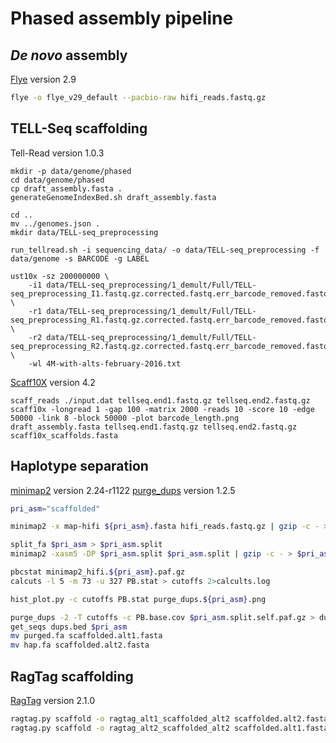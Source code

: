 # Phased assembly pipeline 

## *De novo* assembly

[Flye](https://github.com/fenderglass/Flye) version 2.9
```sh
flye -o flye_v29_default --pacbio-raw hifi_reads.fastq.gz 
```

## TELL-Seq scaffolding

Tell-Read version 1.0.3
```
mkdir -p data/genome/phased
cd data/genome/phased
cp draft_assembly.fasta .
generateGenomeIndexBed.sh draft_assembly.fasta

cd .. 
mv ../genomes.json .
mkdir data/TELL-seq_preprocessing

run_tellread.sh -i sequencing_data/ -o data/TELL-seq_preprocessing -f data/genome -s BARCODE -g LABEL

ust10x -sz 200000000 \
	-i1 data/TELL-seq_preprocessing/1_demult/Full/TELL-seq_preprocessing_I1.fastq.gz.corrected.fastq.err_barcode_removed.fastq.gz \
	-r1 data/TELL-seq_preprocessing/1_demult/Full/TELL-seq_preprocessing_R1.fastq.gz.corrected.fastq.err_barcode_removed.fastq.gz \
	-r2 data/TELL-seq_preprocessing/1_demult/Full/TELL-seq_preprocessing_R2.fastq.gz.corrected.fastq.err_barcode_removed.fastq.gz \
	-wl 4M-with-alts-february-2016.txt 
```

[Scaff10X](https://github.com/wtsi-hpag/Scaff10X) version 4.2
```
scaff_reads ./input.dat tellseq.end1.fastq.gz tellseq.end2.fastq.gz
scaff10x -longread 1 -gap 100 -matrix 2000 -reads 10 -score 10 -edge 50000 -link 8 -block 50000 -plot barcode_length.png draft_assembly.fasta tellseq.end1.fastq.gz tellseq.end2.fastq.gz scaff10x_scaffolds.fasta
```

## Haplotype separation

[minimap2](https://github.com/lh3/minimap2) version 2.24-r1122
[purge_dups](https://github.com/dfguan/purge_dups) version 1.2.5
```sh
pri_asm="scaffolded"

minimap2 -x map-hifi ${pri_asm}.fasta hifi_reads.fastq.gz | gzip -c - > minimap2_hifi.scaffolded.paf.gz

split_fa $pri_asm > $pri_asm.split
minimap2 -xasm5 -DP $pri_asm.split $pri_asm.split | gzip -c - > $pri_asm.split.self.paf.gz

pbcstat minimap2_hifi.${pri_asm}.paf.gz 
calcuts -l 5 -m 73 -u 327 PB.stat > cutoffs 2>calcults.log

hist_plot.py -c cutoffs PB.stat purge_dups.${pri_asm}.png

purge_dups -2 -T cutoffs -c PB.base.cov $pri_asm.split.self.paf.gz > dups.bed 2> purge_dups.log
get_seqs dups.bed $pri_asm
mv purged.fa scaffolded.alt1.fasta
mv hap.fa scaffolded.alt2.fasta
```

## RagTag scaffolding

[RagTag](https://github.com/malonge/RagTag) version 2.1.0
```sh
ragtag.py scaffold -o ragtag_alt1_scaffolded_alt2 scaffolded.alt2.fasta scaffolded.alt1.fasta
ragtag.py scaffold -o ragtag_alt2_scaffolded_alt2 scaffolded.alt1.fasta scaffolded.alt2.fasta
```
